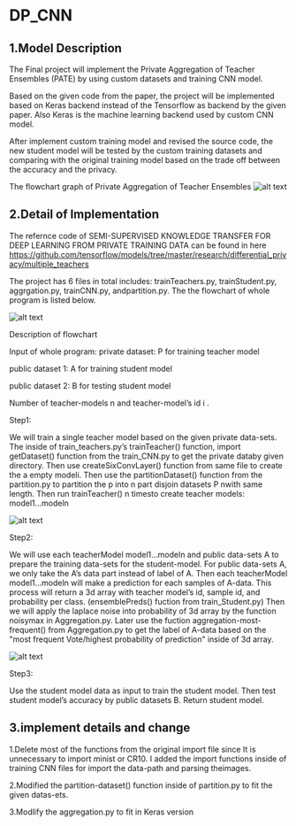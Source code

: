 # DP_CNN

## 1.Model Description 

  The Final project will implement the Private Aggregation of Teacher Ensembles (PATE) by using custom datasets and training CNN model.

  Based on the given code from the paper, the project will be implemented based on  Keras backend instead of the Tensorflow as backend by the given paper. Also Keras is the machine learning backend used by custom CNN model. 

  After implement custom training model and revised the source code, the new student model will be tested by the custom training datasets and comparing with the original training model based on the trade off between the accuracy and the privacy.
  
  The flowchart graph of Private Aggregation of Teacher Ensembles
  ![alt text](https://github.com/offthewallace/DP_CNN/blob/master/pate-fig-1.jpeg)
  
  
## 2.Detail of Implementation
  
   The refernce code of  SEMI-SUPERVISED KNOWLEDGE TRANSFER
FOR DEEP LEARNING FROM PRIVATE TRAINING DATA can be found in here   https://github.com/tensorflow/models/tree/master/research/differential_privacy/multiple_teachers

   The project has 6 files in total includes: trainTeachers.py, trainStudent.py, aggrgation.py, trainCNN.py, andpartition.py. The the flowchart of whole program is listed below.
   
 ![alt text](https://github.com/offthewallace/DP_CNN/blob/master/Diagram.png)
 
 Description of flowchart
 
 Input of whole program:
 private dataset: P for training teacher model
 
 public dataset 1: A for training student model
 
 public dataset 2: B for testing student model
 
 Number of teacher-models n and teacher-model’s id i .
 

 Step1: 
 
 We will train a single teacher model based on the given private data-sets. The inside of train_teachers.py’s trainTeacher() function, import getDataset() function from the train_CNN.py to get the private databy given directory. Then use createSixConvLayer() function from same file to create the a empty modeli. Then use the partitionDataset() function from the partition.py to partition the p into n part disjoin datasets P nwith same length.  Then run trainTeacher() n timesto create teacher models: model1...modeln
 
   ![alt text](https://github.com/offthewallace/DP_CNN/blob/master/chart2.png)

 
 Step2:
 
 We will use each teacherModel model1...modeln and public data-sets A to prepare the
training data-sets for the student-model. For public data-sets A, we only take the A’s data part instead of label
of A. Then each teacherModel model1...modeln will make a prediction for each
samples of A-data. This process will return a 3d array with teacher model’s id, sample id, and probability per
class. (ensemblePreds() fuction from train_Student.py)  Then we will apply the laplace noise into probability of
3d array by the function noisymax in Aggregation.py. Later use the fuction aggregation-most-frequent()
from Aggregation.py to get the label of A-data based on the "most frequent Vote/highest probability of
prediction" inside of 3d array.

  ![alt text](https://github.com/offthewallace/DP_CNN/blob/master/Chart3.png)

  Step3:
  
  Use the student model data as input to train the student model. Then test student model’s accuracy
by public datasets B. Return student model.

 
## 3.implement details and change

  1.Delete most of the functions from the original import file since It is unnecessary to import minist or CR10. I added the import functions inside of training CNN files for import the data-path and parsing theimages.
  
  2.Modified the partition-dataset() function inside of partition.py to fit the given datas-ets.
  
  3.Modlify the aggregation.py to fit in Keras version



